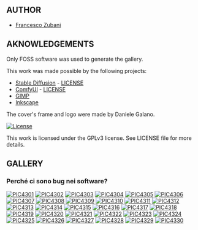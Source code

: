 ## AUTHOR

- [Francesco Zubani](https://www.linkedin.com/in/francesco-zubani-5957081a6/)

## AKNOWLEDGEMENTS

Only FOSS software was used to generate the gallery.

This work was made possible by the following projects:

- [Stable Diffusion](https://github.com/CompVis/stable-diffusion) - [LICENSE](https://github.com/CompVis/stable-diffusion/blob/main/LICENSE)
- [ComfyUI](https://github.com/comfyanonymous/ComfyUI) - [LICENSE](https://github.com/comfyanonymous/ComfyUI/blob/master/LICENSE)
- [GIMP](https://www.gimp.org/)
- [Inkscape](https://inkscape.org/)

The cover's frame and logo were made by Daniele Galano.

[![License](https://img.shields.io/badge/License-GPL%20v3-blue.svg)](http://www.gnu.org/licenses/gpl-3.0)

This work is licensed under the GPLv3 license.
See LICENSE file for more details.

## GALLERY

### Perché ci sono bug nei software?

<div class="gallery">
  <a href="PIC4301.png"><img class="thumbnail" src="./thumbs/PIC4301.png" alt="PIC4301"></a>
  <a href="PIC4302.png"><img class="thumbnail" src="./thumbs/PIC4302.png" alt="PIC4302"></a>
  <a href="PIC4303.png"><img class="thumbnail" src="./thumbs/PIC4303.png" alt="PIC4303"></a>
  <a href="PIC4304.png"><img class="thumbnail" src="./thumbs/PIC4304.png" alt="PIC4304"></a>
  <a href="PIC4305.png"><img class="thumbnail" src="./thumbs/PIC4305.png" alt="PIC4305"></a>
  <a href="PIC4306.png"><img class="thumbnail" src="./thumbs/PIC4306.png" alt="PIC4306"></a>
  <a href="PIC4307.png"><img class="thumbnail" src="./thumbs/PIC4307.png" alt="PIC4307"></a>
  <a href="PIC4308.png"><img class="thumbnail" src="./thumbs/PIC4308.png" alt="PIC4308"></a>
  <a href="PIC4309.png"><img class="thumbnail" src="./thumbs/PIC4309.png" alt="PIC4309"></a>
  <a href="PIC4310.png"><img class="thumbnail" src="./thumbs/PIC4310.png" alt="PIC4310"></a>
  <a href="PIC4311.png"><img class="thumbnail" src="./thumbs/PIC4311.png" alt="PIC4311"></a>
  <a href="PIC4312.png"><img class="thumbnail" src="./thumbs/PIC4312.png" alt="PIC4312"></a>
  <a href="PIC4313.png"><img class="thumbnail" src="./thumbs/PIC4313.png" alt="PIC4313"></a>
  <a href="PIC4314.png"><img class="thumbnail" src="./thumbs/PIC4314.png" alt="PIC4314"></a>
  <a href="PIC4315.png"><img class="thumbnail" src="./thumbs/PIC4315.png" alt="PIC4315"></a>
  <a href="PIC4316.png"><img class="thumbnail" src="./thumbs/PIC4316.png" alt="PIC4316"></a>
  <a href="PIC4317.png"><img class="thumbnail" src="./thumbs/PIC4317.png" alt="PIC4317"></a>
  <a href="PIC4318.png"><img class="thumbnail" src="./thumbs/PIC4318.png" alt="PIC4318"></a>
  <a href="PIC4319.png"><img class="thumbnail" src="./thumbs/PIC4319.png" alt="PIC4319"></a>
  <a href="PIC4320.png"><img class="thumbnail" src="./thumbs/PIC4320.png" alt="PIC4320"></a>
  <a href="PIC4321.png"><img class="thumbnail" src="./thumbs/PIC4321.png" alt="PIC4321"></a>
  <a href="PIC4322.png"><img class="thumbnail" src="./thumbs/PIC4322.png" alt="PIC4322"></a>
  <a href="PIC4323.png"><img class="thumbnail" src="./thumbs/PIC4323.png" alt="PIC4323"></a>
  <a href="PIC4324.png"><img class="thumbnail" src="./thumbs/PIC4324.png" alt="PIC4324"></a>
  <a href="PIC4325.png"><img class="thumbnail" src="./thumbs/PIC4325.png" alt="PIC4325"></a>
  <a href="PIC4326.png"><img class="thumbnail" src="./thumbs/PIC4326.png" alt="PIC4326"></a>
  <a href="PIC4327.png"><img class="thumbnail" src="./thumbs/PIC4327.png" alt="PIC4327"></a>
  <a href="PIC4328.png"><img class="thumbnail" src="./thumbs/PIC4328.png" alt="PIC4328"></a>
  <a href="PIC4329.png"><img class="thumbnail" src="./thumbs/PIC4329.png" alt="PIC4329"></a>
  <a href="PIC4330.png"><img class="thumbnail" src="./thumbs/PIC4330.png" alt="PIC4330"></a>
</div>
</body>
</html>
